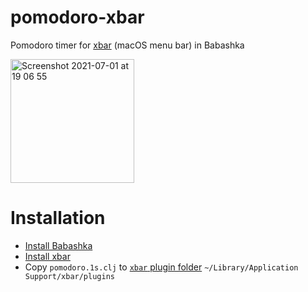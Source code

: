 # pomodoro-xbar
Pomodoro timer for [xbar](https://xbarapp.com/) (macOS menu bar) in Babashka

<img width="198" alt="Screenshot 2021-07-01 at 19 06 55" src="https://user-images.githubusercontent.com/1889355/124121782-828f0b80-da9f-11eb-9b1c-2714e9ab08ef.png">

# Installation
- [Install Babashka](https://github.com/babashka/babashka#quickstart)
- [Install xbar](https://github.com/matryer/xbar#install)
- Copy `pomodoro.1s.clj` to [`xbar` plugin folder](https://github.com/matryer/xbar#the-plugin-directory) `~/Library/Application Support/xbar/plugins`
